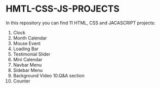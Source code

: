 # HMTL-CSS-JS-PROJECTS
In this repository you can find 11 HTML, CSS and JACASCRIPT projects: 
1. Clock
2. Month Calendar
3. Mouse Event
4. Loading Bar
5. Testimonial Slider
6. Mini Calendar
7. Navbar Menu
8. Sidebar Menu
9. Background Video
10.Q&A section
11. Counter
